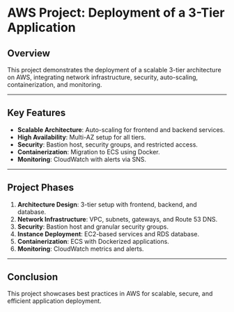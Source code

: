 # AWS Project: Deployment of a 3-Tier Application  

## Overview  
This project demonstrates the deployment of a scalable 3-tier architecture on AWS, integrating network infrastructure, security, auto-scaling, containerization, and monitoring.  

---

## Key Features  
- **Scalable Architecture**: Auto-scaling for frontend and backend services.  
- **High Availability**: Multi-AZ setup for all tiers.  
- **Security**: Bastion host, security groups, and restricted access.  
- **Containerization**: Migration to ECS using Docker.  
- **Monitoring**: CloudWatch with alerts via SNS.  

---

## Project Phases  
1. **Architecture Design**: 3-tier setup with frontend, backend, and database.  
2. **Network Infrastructure**: VPC, subnets, gateways, and Route 53 DNS.  
3. **Security**: Bastion host and granular security groups.  
4. **Instance Deployment**: EC2-based services and RDS database.  
5. **Containerization**: ECS with Dockerized applications.  
6. **Monitoring**: CloudWatch metrics and alerts.  

---


## Conclusion  
This project showcases best practices in AWS for scalable, secure, and efficient application deployment.  
